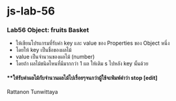 # js-lab-56
### Lab56 Object: fruits Basket
- ให้เขียนโปรแกรมที่รับค่า key และ value ของ Properties ของ Object หนึ่ง 
- โดยให้ key เป็นชื่อของผลไม้ 
- value เป็นจำนวนของผลไม้ (number) 
- โดยถ้า ผลไม้ชนิดไหนที่มีมากกว่า 1 ผล ให้เติม s ไปหลัง key นั้นด้วย

#### **ให้รับค่าผลไม้กับจำนวนผลไม้ไปเรื่อยๆจนกว่าผู้ใช้จะพิมพ์คำว่า stop [edit]
Rattanon Tunwittaya
